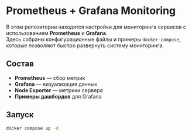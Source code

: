 # Prometheus + Grafana Monitoring

В этом репозитории находятся настройки для мониторинга сервисов с использованием **Prometheus** и **Grafana**.  
Здесь собраны конфигурационные файлы и примеры `docker-compose`, которые позволяют быстро развернуть систему мониторинга.  

## Состав
- **Prometheus** — сбор метрик
- **Grafana** — визуализация данных
- **Node Exporter** — метрики сервера
- **Примеры дашбордов** для Grafana

## Запуск
```bash
docker compose up -d
